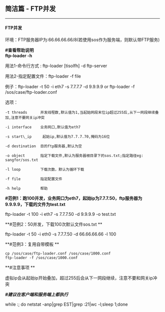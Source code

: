 ## 简洁篇 - FTP并发

---

#### FTP**并发**

环境：FTP服务器IP为:66.66.66.66/8\(若使用sos作为服务端，则默认带FTP服务\)

**\#查看帮助说明  
  ftp-loader -h**

用法1-命令行方式  : ftp-loader \[tisolfh\] -d ftp-server

用法2-指定配置文件：ftp-loader -f file

例子：ftp-loader -t 50 -i eth7 -s 7.7.7.7 -d 9.9.9.9  or  ftp-loader -f /sos/case/ftp-loader.conf

选项：

```
-t threads      并发线程数,默认值为1,当起始网段末位ip超过255后,从下一网段继续叠加,注意不要网关ip冲突

-i interface    业务网口,默认值为eth7

-s start\_ip     起始ip,默认值为7.7.7.70,掩码为16位

-d destination  目的ftp服务器,默认为空

-o object       指定下载文件,默认为服务器根目录下的sos.txt;指定路径eg: sangfor/sos.txt

-l loop         下载次数，默认为循环下载

-f file         指定配置文件

-h help         帮助
```

**\#范例1：跑100并发，业务网口为eth7，起始ip为7.7.7.50，ftp服务器为9.9.9.9，下载的文件为test.txt**

ftp-loader -t 100 -i eth7 -s 7.7.7.50 -d 9.9.9.9 -o test.txt

**\#范例2：50并发，下载100次默认文件sos.txt  **

ftp-loader -t 50 -i eth0 -s 7.7.7.50 -d 66.66.66.66 -l 100

**\#范例3：复用自带模板  **

```
cp /sos/case/ftp-loader.conf /sos/case/1000.conf
ftp-loader -f /sos/case/1000.conf
```

**\#注意事项  **

虚拟ip会从起始ip开始叠加，超过255后会从下一网段继续，注意不要和网关ip冲突

_**\#建议在客户端和服务端上都执行**_

while :; do netstat -anp\|grep EST\|grep :21\|wc -l;sleep 1;done

